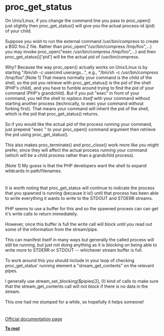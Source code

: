 # proc_get_status



On Unix/Linux, if you change the command line you pass to proc_open() just slightly then proc_get_status() will give you the actual process-id (pid) of your child.<br><br>Suppose you wish to run the external command /usr/bin/compress to create a BSD foo.Z file.  Rather than proc_open("/usr/bin/compress /tmp/foo",...) you may invoke proc_open("exec /usr/bin/compress /tmp/foo",...) and then proc_get_status()[&apos;pid&apos;] will be the actual pid of /usr/bin/compress.<br><br>Why?  Because the way proc_open() actually works on Unix/Linux is by starting "/bin/sh -c usercmd userargs...", e.g., "/bin/sh -c /usr/bin/compress /tmp/foo".[Note 1]  That means normally your command is the child of the shell, so the pid you retrieve with proc_get_status() is the pid of the shell (PHP&apos;s child), and you have to fumble around trying to find the pid of your command (PHP&apos;s grandchild).  But if you put "exec" in front of your command, you tell the shell to *replace itself* with your command without starting another process (technically, to exec your command without forking first).  That means your command will inherit the pid of the shell, which is the pid that proc_get_status() returns.<br><br>So if you would like the actual pid of the process running your command, just prepend "exec " to  your proc_open() command argument then retrieve the pid using proc_get_status().<br><br>This also makes proc_terminate() and proc_close() work more like you might prefer, since they will affect the actual process running your command (which will be a child process rather than a grandchild process).<br><br>[Note 1] My guess is that the PHP developers want the shell to expand wildcards in path/filenames.  

#

It is worth noting that proc_get_status will continue to indicate the process that you spawned is running (because it is!) until that process has been able to write everything it wants to write to the STDOUT and STDERR streams.<br><br>PHP seems to use a buffer for this and so the spawned process can can get it&apos;s write calls to return immediately. <br><br>However, once this buffer is full the write call will block until you read out some of the information from the stream/pipe.<br><br>This can manifest itself in many ways but generally the called process will still be running, but just not doing anything as it is blocking on being able to write more to STDERR or STDOUT -- whichever stream buffer is full.<br><br>To work around this you should include in your loop of checking proc_get_status&apos; running element a "stream_get_contents" on the relevant pipes.<br><br>I generally use stream_set_blocking($pipies[2], 0) kind of calls to make sure that the stream_get_contents call will not block if there is no data in the stream.<br><br>This one had me stumped for a while, so hopefully it helps someone!  

#

[Official documentation page](https://www.php.net/manual/en/function.proc-get-status.php)

**[To root](/README.md)**